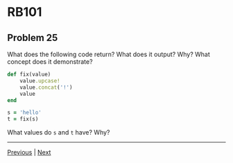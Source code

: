 # RB101
## Problem 25

What does the following code return? What does it output? Why? What concept does it demonstrate?

```ruby
def fix(value)
	value.upcase!
	value.concat('!')
	value
end

s = 'hello'
t = fix(s)
```

What values do `s` and `t` have? Why?

---

[Previous](024.md) | [Next](026.md)
